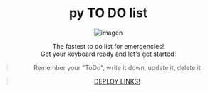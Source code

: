 <h1 align="center">py TO DO list</h1>

<div align="center">

![imagen](https://user-images.githubusercontent.com/45402163/196849646-70c9a084-e92e-47c8-9e6f-9fb3a24755e0.png)

</div>

<p align="center">
    The fastest to do list for emergencies!
    <br />
	  Get your keyboard ready and let's get started!
    <br />
</p>

<div align="center">

> Remember your "ToDo", write it down, update it, delete it

> [DEPLOY LINKS!](#deploy)

</div>
